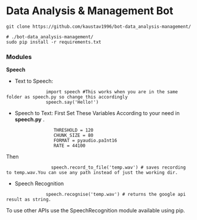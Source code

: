 # Data Analysis & Management Bot
```
git clone https://github.com/kaustav1996/bot-data_analysis-management/
```


```
# ./bot-data_analysis-management/
sudo pip install -r requirements.txt
```
### Modules
**Speech**
* Text to Speech:

```
               import speech #This works when you are in the same folder as speech.py so change this accordingly
               speech.say('Hello!')
```

* Speech to Text:
                 First Set These Variables According to your need in **speech.py** .
```
                  THRESHOLD = 120
                  CHUNK_SIZE = 80
                  FORMAT = pyaudio.paInt16
                  RATE = 44100
```
Then
```
                 speech.record_to_file('temp.wav') # saves recording to temp.wav.You can use any path instead of just the working dir.
```
 * Speech Recognition
```
               speech.recognise('temp.wav') # returns the google api result as string.
```
To use other APIs use the SpeechRecognition module available using pip.
